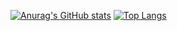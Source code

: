 [![Anurag's GitHub stats](https://github-readme-stats.vercel.app/api?username=aloekman27&hide=contribs,prs)](https://github.com/anuraghazra/github-readme-stats)   [![Top Langs](https://github-readme-stats.vercel.app/api/top-langs/?username=aloekman27&layout=compact)](https://github.com/anuraghazra/github-readme-stats)


